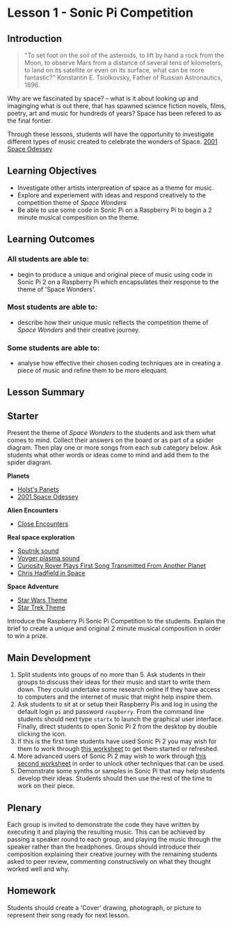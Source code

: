 # Lesson 1 - Sonic Pi Competition

## Introduction
>"To set foot on the soil of the asteroids, to lift by hand a rock from the Moon, to observe Mars from a distance of several tens of kilometers, to land on its satellite or even on its surface, what can be more fantastic?" Konstantin E. Tsiolkovsky, Father of Russian Astronautics, 1896.

Why are we fascinated by space? – what is it about looking up and imaginging what is out there, that has spawned science fiction novels, films, poetry, art and music for hundreds of years? Space has been refered to as the final fontier.

Through these lessons, students will have the opportunity to investigate different types of music created to celebrate the wonders of Space. [2001 Space Odessey](https://www.youtube.com/watch?v=lrFVU3wQySs)

## Learning Objectives
- Investigate other artists interpreation of space as a theme for music.
- Explore and experiement with ideas and respond creatively to the competition theme of *Space Wonders*
- Be able to use some code in Sonic Pi on a Raspberry Pi to begin a 2 minute musical compesition on the theme.

## Learning Outcomes

### All students are able to:
- begin to produce a unique and original piece of music using code in Sonic Pi 2 on a Raspberry Pi which encapsulates their response to the theme of 'Space Wonders'.

### Most students are able to:
- describe how their unique music reflects the competition theme of *Space Wonders* and their creative journey.

### Some students are able to:
- analyse how effective their chosen coding techniques are in creating a piece of music and refine them to be more elequant. 

## Lesson Summary

## Starter
Present the theme of *Space Wonders* to the students and ask them what comes to mind. Collect their answers on the board or as part of a spider diagram. Then play one or more songs from each sub category below. Ask students what other words or ideas come to mind and add them to the spider diagram.

**Planets**
- [Holst's Panets](https://www.youtube.com/watch?v=Jmk5frp6-3Q&list=PLE6996668EC37137C)
- [2001 Space Odessey](https://www.youtube.com/watch?v=lrFVU3wQySs)

**Alien Encounters**
- [Close Encounters](https://www.youtube.com/watch?v=rnYCboElgHs)

**Real space exploration**
- [Sputnik sound](http://www.skygod.com/audiovideo/sputnik.mp3)
- [Voyger plasma sound]()
- [Curiosity Rover Plays First Song Transmitted From Another Planet]()
- [Chris Hadfield in Space](https://www.youtube.com/watch?v=Q_RB1ENTayU) 

**Space Adventure**
- [Star Wars Theme]()
- [Star Trek Theme]()

Introduce the Raspberry Pi Sonic Pi Competition to the students. Explain the brief to create a unique and original 2 minute musical composition in order to win a prize. 

## Main Development

1. Split students into groups of no more than 5. Ask students in their groups to discuss their ideas for their music and start to write them down. They could undertake some research online if they have access to computers and the internet of music that might help inspire them.
1. Ask students to sit at or setup their Raspberry Pis and log in using the default login `pi` and password `raspberry`. From the command line students should next type `startx` to launch the graphical user interface. Finally, direct students to open Sonic Pi 2 from the desktop by double clicking the icon.
1. If this is the first time students have used Sonic Pi 2 you may wish for them to work through [this worksheet](http://www.raspberrypi.org/learning/sonic-pi-2-taster/worksheet.md) to get them started or refreshed. 
1. More advanced users of Sonic Pi 2 may wish to work through [this second worksheet](http://www.raspberrypi.org/learning/sonic-pi-2-taster/worksheet-2.md) in order to unlock other techniques that can be used. 
1. Demonstrate some synths or samples in Sonic Pi that may help students develop their ideas. Students should then use the rest of the time to work on their piece.

## Plenary
Each group is invited to demonstrate the code they have written by executing it and playing the resulting music. This can be achieved by passing a speaker round to each group, and playing the music through the speaker rather than the headphones. Groups should introduce their composition explaining their creative journey with the remaining students asked to peer review, commenting constructively on what they thought worked well and why.

## Homework
Students should create a 'Cover' drawing, photograph, or picture to represent their song ready for next lesson. 
